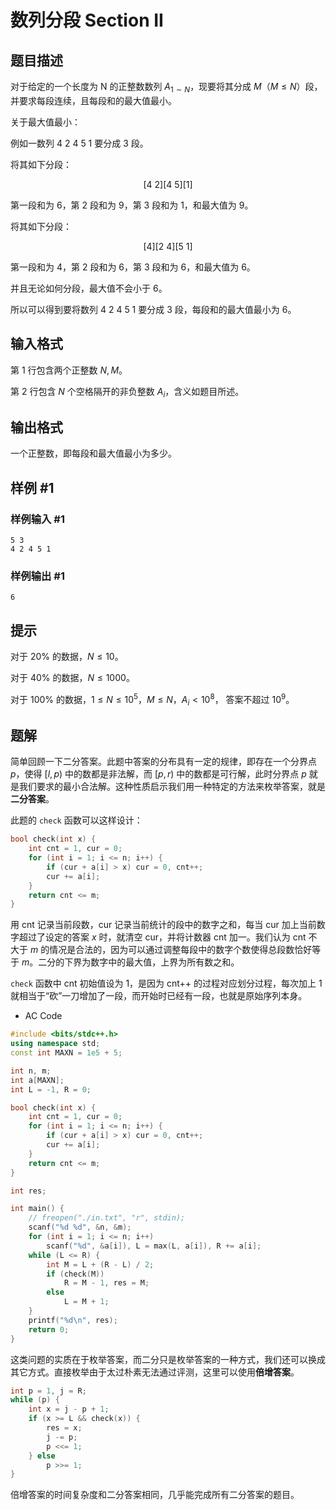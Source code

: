 # 数列分段 Section II

## 题目描述

对于给定的一个长度为 N 的正整数数列 $A_{1\sim N}$，现要将其分成 $M$（$M\leq N$）段，并要求每段连续，且每段和的最大值最小。

关于最大值最小：

例如一数列 $4\ 2\ 4\ 5\ 1$ 要分成 $3$ 段。

将其如下分段：

$$[4\ 2][4\ 5][1]$$

第一段和为 $6$，第 $2$ 段和为 $9$，第 $3$ 段和为 $1$，和最大值为 $9$。

将其如下分段：

$$[4][2\ 4][5\ 1]$$

第一段和为 $4$，第 $2$ 段和为 $6$，第 $3$ 段和为 $6$，和最大值为 $6$。

并且无论如何分段，最大值不会小于 $6$。

所以可以得到要将数列 $4\ 2\ 4\ 5\ 1$ 要分成 $3$ 段，每段和的最大值最小为 $6$。

## 输入格式

第 $1$ 行包含两个正整数 $N,M$。

第 $2$ 行包含 $N$ 个空格隔开的非负整数 $A_i$，含义如题目所述。

## 输出格式

一个正整数，即每段和最大值最小为多少。

## 样例 #1

### 样例输入 #1

```
5 3
4 2 4 5 1
```

### 样例输出 #1

```
6
```

## 提示

对于 $20\%$ 的数据，$N\leq 10$。

对于 $40\%$ 的数据，$N\leq 1000$。

对于 $100\%$ 的数据，$1\leq N\leq 10^5$，$M\leq N$，$A_i < 10^8$， 答案不超过 $10^9$。

## 题解

简单回顾一下二分答案。此题中答案的分布具有一定的规律，即存在一个分界点 $p$，使得 $[l, p)$ 中的数都是非法解，而 $[p, r)$ 中的数都是可行解，此时分界点 $p$ 就是我们要求的最小合法解。这种性质启示我们用一种特定的方法来枚举答案，就是**二分答案**。

此题的 `check​` 函数可以这样设计：

```c++
bool check(int x) {
    int cnt = 1, cur = 0;
    for (int i = 1; i <= n; i++) {
        if (cur + a[i] > x) cur = 0, cnt++;
        cur += a[i];
    }
    return cnt <= m;
}
```

用 cnt 记录当前段数，cur 记录当前统计的段中的数字之和，每当 cur 加上当前数字超过了设定的答案 $x$ 时，就清空 cur，并将计数器 cnt 加一。我们认为 cnt 不大于 $m$ 的情况是合法的，因为可以通过调整每段中的数字个数使得总段数恰好等于 $m$。二分的下界为数字中的最大值，上界为所有数之和。

`check` 函数中 cnt 初始值设为 1，是因为 cnt++ 的过程对应划分过程，每次加上 1 就相当于“砍”一刀增加了一段，而开始时已经有一段，也就是原始序列本身。

- AC Code

```c++
#include <bits/stdc++.h>
using namespace std;
const int MAXN = 1e5 + 5;

int n, m;
int a[MAXN];
int L = -1, R = 0;

bool check(int x) {
    int cnt = 1, cur = 0;
    for (int i = 1; i <= n; i++) {
        if (cur + a[i] > x) cur = 0, cnt++;
        cur += a[i];
    }
    return cnt <= m;
}

int res;

int main() {
    // freopen("./in.txt", "r", stdin);
    scanf("%d %d", &n, &m);
    for (int i = 1; i <= n; i++)
        scanf("%d", &a[i]), L = max(L, a[i]), R += a[i];
    while (L <= R) {
        int M = L + (R - L) / 2;
        if (check(M))
            R = M - 1, res = M;
        else
            L = M + 1;
    }
    printf("%d\n", res);
    return 0;
}
```

这类问题的实质在于枚举答案，而二分只是枚举答案的一种方式，我们还可以换成其它方式。直接枚举由于太过朴素无法通过评测，这里可以使用**倍增答案**。

```c++
int p = 1, j = R;
while (p) {
    int x = j - p + 1;
    if (x >= L && check(x)) {
        res = x;
        j -= p;
        p <<= 1;
    } else
        p >>= 1;
}
```

倍增答案的时间复杂度和二分答案相同，几乎能完成所有二分答案的题目。
